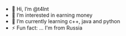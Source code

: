 - 👋 Hi, I’m @t4lnt
- 👀 I’m interested in earning money
- 🌱 I’m currently learning c++, java and python
- ⚡ Fun fact: ... I'm from Russia

<!---
t4lnt/t4lnt is a ✨ special ✨ repository because its `README.md` (this file) appears on your GitHub profile.
You can click the Preview link to take a look at your changes.
--->
